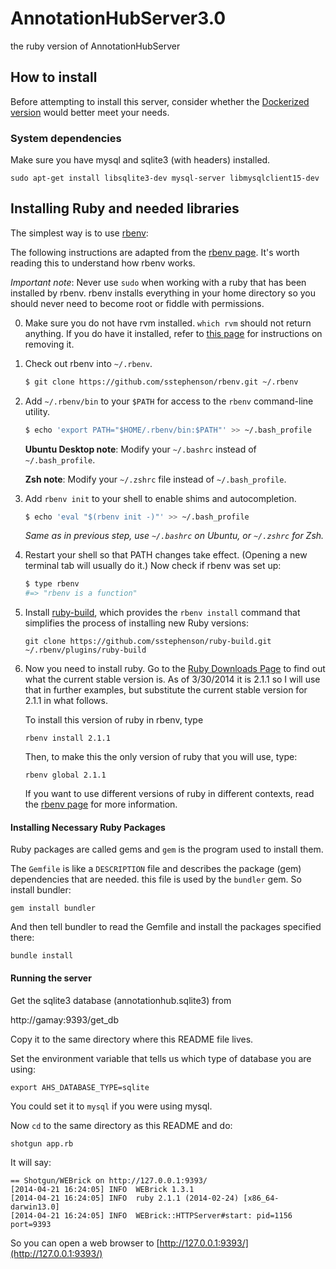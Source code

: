 AnnotationHubServer3.0
======================

the ruby version of AnnotationHubServer

## How to install

Before attempting to install this server, consider
whether the 
[Dockerized version](https://github.com/dtenenba/bioc_docker/tree/master/annotationhub)
would better meet your needs.


### System dependencies

Make sure you have mysql and sqlite3 (with headers) installed. 

    sudo apt-get install libsqlite3-dev mysql-server libmysqlclient15-dev


## Installing Ruby and needed libraries

The simplest way is to use 
[rbenv](https://github.com/sstephenson/rbenv):

The following instructions are adapted from the 
[rbenv page](https://github.com/sstephenson/rbenv). It's worth reading this
to understand how rbenv works.

*Important note*: Never use `sudo` when working with a ruby that has been
installed by rbenv. rbenv installs everything in your home directory so
you should never need to become root or fiddle with permissions.

0. Make sure you do not have rvm installed. `which rvm` should not return 
   anything. If you do have it installed, refer to 
   [this page](http://stackoverflow.com/questions/3950260/howto-uninstall-rvm)
   for instructions on removing it.

1. Check out rbenv into `~/.rbenv`.

    ~~~ sh
    $ git clone https://github.com/sstephenson/rbenv.git ~/.rbenv
    ~~~

2. Add `~/.rbenv/bin` to your `$PATH` for access to the `rbenv`
   command-line utility.

    ~~~ sh
    $ echo 'export PATH="$HOME/.rbenv/bin:$PATH"' >> ~/.bash_profile
    ~~~

    **Ubuntu Desktop note**: Modify your `~/.bashrc` instead of `~/.bash_profile`.

    **Zsh note**: Modify your `~/.zshrc` file instead of `~/.bash_profile`.

3. Add `rbenv init` to your shell to enable shims and autocompletion.

    ~~~ sh
    $ echo 'eval "$(rbenv init -)"' >> ~/.bash_profile
    ~~~

    _Same as in previous step, use `~/.bashrc` on Ubuntu, or `~/.zshrc` for Zsh._

4. Restart your shell so that PATH changes take effect. (Opening a new
   terminal tab will usually do it.) Now check if rbenv was set up:

    ~~~ sh
    $ type rbenv
    #=> "rbenv is a function"
    ~~~

5.  Install [ruby-build](https://github.com/sstephenson/ruby-build),
    which provides the `rbenv install` command that simplifies the
    process of installing new Ruby versions:

        git clone https://github.com/sstephenson/ruby-build.git ~/.rbenv/plugins/ruby-build

6.  Now you need to install ruby. Go to the
    [Ruby Downloads Page](https://www.ruby-lang.org/en/downloads/) to
    find out what the current stable version is. As of 3/30/2014 it is
    2.1.1 so I will use that in further examples, but substitute the
    current stable version for 2.1.1 in what follows.

    To install this version of ruby in rbenv, type

        rbenv install 2.1.1

    Then, to make this the only version of ruby that you will use, type:

        rbenv global 2.1.1

    If you want to use different versions of ruby in different
    contexts, read the
    [rbenv page](https://github.com/sstephenson/rbenv) for more
    information.


#### Installing Necessary Ruby Packages

Ruby packages are called gems and `gem` is the program used to install them.

The `Gemfile` is like a `DESCRIPTION` file and describes the
package (gem) dependencies that are needed. this file is used by the
`bundler` gem. So install bundler:

    gem install bundler

And then tell bundler to read the Gemfile and install the packages specified there:

    bundle install


#### Running the server

Get the sqlite3 database  (annotationhub.sqlite3) from 

http://gamay:9393/get_db


Copy it to the same directory where this README file lives.

Set the environment variable that tells us which 
type of database you are using:

    export AHS_DATABASE_TYPE=sqlite

You could set it to `mysql` if you were using mysql. 

Now `cd` to the same directory as this README and do:

    shotgun app.rb

It will say:

    == Shotgun/WEBrick on http://127.0.0.1:9393/
    [2014-04-21 16:24:05] INFO  WEBrick 1.3.1
    [2014-04-21 16:24:05] INFO  ruby 2.1.1 (2014-02-24) [x86_64-darwin13.0]
    [2014-04-21 16:24:05] INFO  WEBrick::HTTPServer#start: pid=1156 port=9393


So you can open a web browser to 
[http://127.0.0.1:9393/](http://127.0.0.1:9393/) 

